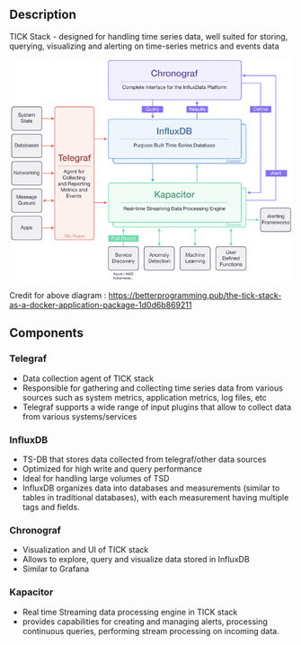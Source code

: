## Description 
TICK Stack - designed for handling time series data, well suited for storing, querying, visualizing
and alerting on time-series metrics and events data

![img.png](img.png)

Credit for above diagram : https://betterprogramming.pub/the-tick-stack-as-a-docker-application-package-1d0d6b869211

## Components 

### Telegraf
* Data collection agent of TICK stack
* Responsible for gathering and collecting time series data from various sources such as system metrics,
application metrics, log files, etc
* Telegraf supports a wide range of input plugins that allow to collect data from various systems/services

### InfluxDB
* TS-DB that stores data collected from telegraf/other data sources
* Optimized for high write and query performance
* Ideal for handling large volumes of TSD
* InfluxDB organizes data into databases and measurements (similar to tables in traditional databases), with each measurement having multiple tags and fields.

### Chronograf
* Visualization and UI of TICK stack
* Allows to explore, query and visualize data stored in InfluxDB
* Similar to Grafana 

### Kapacitor
* Real time Streaming data processing engine in TICK stack
* provides capabilities for creating and managing alerts, processing continuous queries,
performing stream processing on incoming data.
